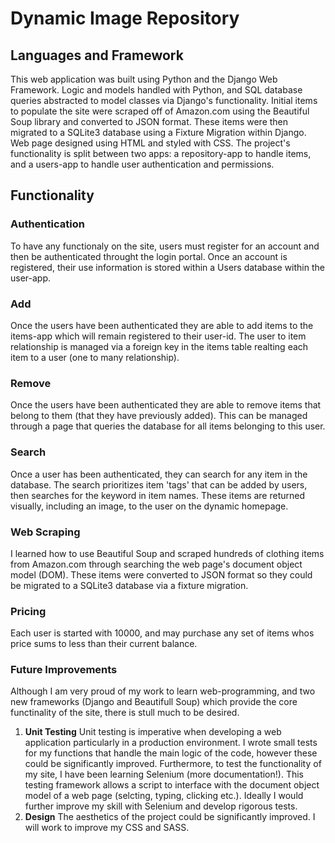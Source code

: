 # Dynamic Image Repository

## Languages and Framework
This web application was built using Python and the Django Web Framework. Logic and models handled with Python, and SQL database queries abstracted to model classes via Django's functionality. Initial items to populate the site were scraped off of Amazon.com using the Beautiful Soup library and converted to JSON format. These items were then migrated to a SQLite3 database using a Fixture Migration within Django. Web page designed using HTML and styled with CSS. The project's functionality is split between two apps: a repository-app to handle items, and a users-app to handle user authentication and permissions. 

## Functionality

### Authentication
To have any functionaly on the site, users must register for an account and then be authenticated throught the login portal. Once an account is registered, their use information is stored within a Users database within the user-app.

### Add
Once the users have been authenticated they are able to add items to the items-app which will remain registered to their user-id. The user to item relationship is managed via a foreign key in the items table realting each item to a user (one to many relationship).

### Remove
Once the users have been authenticated they are able to remove items that belong to them (that they have previously added). This can be managed through a page that queries the database for all items belonging to this user.

### Search
Once a user has been authenticated, they can search for any item in the database. The search prioritizes item 'tags' that can be added by users, then searches for the keyword in item names. These items are returned visually, including an image, to the user on the dynamic homepage.

### Web Scraping
I learned how to use Beautiful Soup and scraped hundreds of clothing items from Amazon.com through searching the web page's document object model (DOM). These items were converted to JSON format so they could be migrated to a SQLite3 database via a fixture migration.

### Pricing
Each user is started with 10000, and may purchase any set of items whos price sums to less than their current balance.

### Future Improvements
Although I am very proud of my work to learn web-programming, and two new frameworks (Django and Beautifull Soup) which provide the core functinality of the site, there is stull much to be desired.
1) **Unit Testing** Unit testing is imperative when developing a web application particularly in a production environment. I wrote small tests for my functions that handle the main logic of the code, however these could be significantly improved. Furthermore, to test the functionality of my site, I have been learning Selenium (more documentation!). This testing framework allows a script to interface with the document object model of a web page (selcting, typing, clicking etc.). Ideally I would further improve my skill with Selenium and develop rigorous tests.
2) **Design** The aesthetics of the project could be significantly improved. I will work to improve my CSS and SASS.
